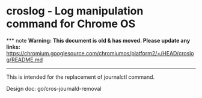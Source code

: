 # croslog - Log manipulation command for Chrome OS

*** note
**Warning: This document is old & has moved.  Please update any links:**<br>
https://chromium.googlesource.com/chromiumos/platform2/+/HEAD/croslog/README.md
***

This is intended for the replacement of journalctl command.

Design doc: go/cros-journald-removal
